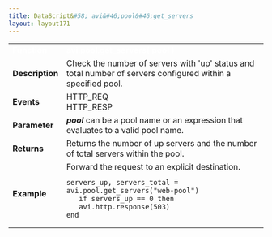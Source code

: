 ```yaml
---
title: DataScript&#58; avi&#46;pool&#46;get_servers
layout: layout171
---
```

<table class="table table-hover table table-bordered table-hover">  
<tbody>       
<tr>   
<td><font size="3" color="white"><strong>Function</strong></font></td>
<td><font color="white"><b>avi.pool.get_servers( pool )</b></font></td>
</tr>
<tr>   
<td><font size="3"><strong>Description</strong></font></td>
<td>Check the number of servers with 'up' status and total number of servers configured within a specified pool.</td>
</tr>
<tr>   
<td><font size="3"><strong>Events</strong></font></td>
<td>HTTP_REQ<br> HTTP_RESP</td>
</tr>
<tr>   
<td><font size="3"><strong>Parameter</strong></font></td>
<td><strong><em>pool</em> </strong>can be a pool name or an expression that evaluates to a valid pool name.</td>
</tr>
<tr>   
<td><font size="3"><strong>Returns</strong></font></td>
<td>Returns the number of up servers and the number of total servers within the pool.</td>
</tr>
<tr>   
<td><font size="3"><strong>Example</strong></font></td>
<td>Forward the request to an explicit destination.<br> 
<!-- Crayon Syntax Highlighter v2.7.1 --> <pre><code class="language-lua">servers_up, servers_total = avi.pool.get_servers("web-pool")
   if servers_up == 0 then
   avi.http.response(503)
end</code></pre> 
<!-- [Format Time: 0.0028 seconds] --></td>
</tr>
</tbody>
</table> 
